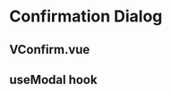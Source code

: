 # Confirmation Dialog

## VConfirm.vue

<CodeBlock title="VConfirm.vue" :importComponentRawFn="() => import('@/components/use-cases/VConfirm.vue?raw')"></CodeBlock>

<CodeBlock :importComponentInstanceFn="() => import('@/components/use-cases/VConfirmExample.vue')" :importComponentRawFn="() => import('@/components/use-cases/VConfirmExample.vue?raw')"></CodeBlock>

## useModal hook

<CodeBlock :importComponentInstanceFn="() => import('@/components/use-cases/VConfirmDynamicExample.vue')" :importComponentRawFn="() => import('@/components/use-cases/VConfirmDynamicExample.vue?raw')"></CodeBlock>

<ModalsContainer />

<script setup>
import { ModalsContainer } from 'vue-final-modal'
</script>
